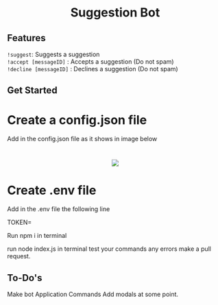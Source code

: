<h1 align="center">
Suggestion Bot
  <br>
</h1>


## Features

`!suggest`: Suggests a suggestion <br>
`!accept [messageID]` : Accepts a suggestion (Do not spam) <br>
`!decline [messageID]` : Declines a suggestion (Do not spam) <br>

## Get Started

# Create a config.json file


Add in the config.json file as it shows in image below  

<h1 align="center">
<a href="https://github.com/john-fries-j"><img src="https://cdn.discordapp.com/attachments/1118868994078818385/1164759063406587905/image.png">
</a>
</h1>



# Create .env file

Add in the .env file the following line

TOKEN=

Run npm i in terminal

run node index.js in terminal
test your commands
any errors make a pull request.

## To-Do's
Make bot Application Commands
Add modals at some point.